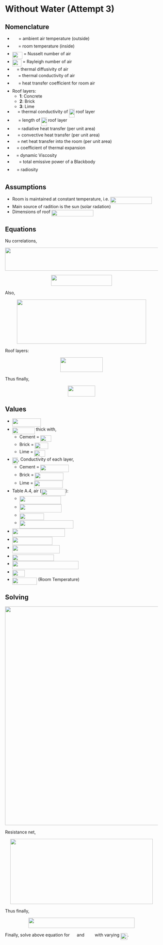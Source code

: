 # Without Water (Attempt 3)

## Nomenclature

* <img src="../../docs/svgs_darkmode/5bdf86f684b5b70a46fb2268c2b195b3.svg?invert_in_darkmode" align=middle width=16.736568749999993pt height=22.465723500000017pt/> = ambient air temperature (outside)
* <img src="../../docs/svgs_darkmode/78543ca0738739880432659c1a7f290d.svg?invert_in_darkmode" align=middle width=16.06363439999999pt height=22.465723500000017pt/> = room temperature (inside)
* <img src="../../docs/svgs_darkmode/b22615dd642e1ba890adf269cdc19e6e.svg?invert_in_darkmode" align=middle width=33.428566049999986pt height=22.465723500000017pt/> = Nusselt number of air
* <img src="../../docs/svgs_darkmode/ebd111934a8279eb01536610b8da831b.svg?invert_in_darkmode" align=middle width=30.31594829999999pt height=22.465723500000017pt/> = Rayleigh number of air
* <img src="../../docs/svgs_darkmode/c745b9b57c145ec5577b82542b2df546.svg?invert_in_darkmode" align=middle width=10.57650494999999pt height=14.15524440000002pt/> = thermal diffusivity of air
* <img src="../../docs/svgs_darkmode/eb4513540706477e80b47eb048eeaa9d.svg?invert_in_darkmode" align=middle width=15.68825939999999pt height=22.831056599999986pt/> = thermal conductivity of air
* <img src="../../docs/svgs_darkmode/f7c65c46dccd65632fc6e90e958f6b18.svg?invert_in_darkmode" align=middle width=15.928562099999992pt height=22.831056599999986pt/> = heat transfer coefficient for room air
* Roof layers:
  * **1**: Concrete
  * **2**: Brick
  * **3**: Lime
* <img src="../../docs/svgs_darkmode/ec71f47b6aee7b3cd545386b93601915.svg?invert_in_darkmode" align=middle width=13.20877634999999pt height=22.831056599999986pt/> = thermal conductivity of <img src="../../docs/svgs_darkmode/3def24cf259215eefdd43e76525fb473.svg?invert_in_darkmode" align=middle width=18.32504519999999pt height=27.91243950000002pt/> roof layer
* <img src="../../docs/svgs_darkmode/6af2b4e795d7f62666e31c283eb02410.svg?invert_in_darkmode" align=middle width=15.838142099999992pt height=22.465723500000017pt/> = length of <img src="../../docs/svgs_darkmode/3def24cf259215eefdd43e76525fb473.svg?invert_in_darkmode" align=middle width=18.32504519999999pt height=27.91243950000002pt/> roof layer
* <img src="../../docs/svgs_darkmode/886420e78c2c7a0eae7fc784e45bf6b8.svg?invert_in_darkmode" align=middle width=13.79576054999999pt height=14.15524440000002pt/> = radiative heat transfer (per unit area)
* <img src="../../docs/svgs_darkmode/7c9a374605e54760ce4ffa2f36666ca5.svg?invert_in_darkmode" align=middle width=13.21296404999999pt height=14.15524440000002pt/> = convective heat transfer (per unit area)
* <img src="../../docs/svgs_darkmode/88101fdb8c6c5c5b9ddad575a78144b7.svg?invert_in_darkmode" align=middle width=12.30410444999999pt height=14.15524440000002pt/> = net heat transfer into the room (per unit area)
* <img src="../../docs/svgs_darkmode/8217ed3c32a785f0b5aad4055f432ad8.svg?invert_in_darkmode" align=middle width=10.16555099999999pt height=22.831056599999986pt/> = coefficient of thermal expansion
* <img src="../../docs/svgs_darkmode/b49211c7e49541e500c32b4d56d354dc.svg?invert_in_darkmode" align=middle width=9.16670204999999pt height=14.15524440000002pt/> = dynamic Viscosity
* <img src="../../docs/svgs_darkmode/bf0eb1d093be7d37eb1b31df2cc15af0.svg?invert_in_darkmode" align=middle width=17.91555644999999pt height=22.465723500000017pt/> = total emissive power of a Blackbody
* <img src="../../docs/svgs_darkmode/8eb543f68dac24748e65e2e4c5fc968c.svg?invert_in_darkmode" align=middle width=10.69635434999999pt height=22.465723500000017pt/> = radiosity

## Assumptions

* Room is maintained at constant temperature, i.e. <img src="../../docs/svgs_darkmode/63fc6e69abc8df3f03089a338dceb3aa.svg?invert_in_darkmode" align=middle width=137.43554715pt height=22.63850490000001pt/>
* Main source of radition is the sun (solar radation)
* Dimensions of roof <img src="../../docs/svgs_darkmode/36388ef4fce98fd7ad3e9828c4a460fb.svg?invert_in_darkmode" align=middle width=137.36307585pt height=21.18721440000001pt/>

## Equations

Nu correlations,
<p align="center"><img src="../../docs/svgs_darkmode/3b845ed456010e77a79b83abde614a64.svg?invert_in_darkmode" align=middle width=527.93281035pt height=75.5981787pt/></p>

<p align="center"><img src="../../docs/svgs_darkmode/2433661e00474b0d727cd3248c4457f2.svg?invert_in_darkmode" align=middle width=200.8438047pt height=35.77743345pt/></p>

Also,
<p align="center"><img src="../../docs/svgs_darkmode/0462798f1c182fb1a4e622a2abd406f5.svg?invert_in_darkmode" align=middle width=425.7348248999999pt height=146.68349024999998pt/></p>

Roof layers:
<p align="center"><img src="../../docs/svgs_darkmode/02dc4abc738b77a4685d61bf4ac142dd.svg?invert_in_darkmode" align=middle width=140.453148pt height=47.35857885pt/></p>
Thus finally,
<p align="center"><img src="../../docs/svgs_darkmode/0bb056f69fb537532ba5a66a74757e5b.svg?invert_in_darkmode" align=middle width=90.6253458pt height=36.09514755pt/></p>

## Values

* <img src="../../docs/svgs_darkmode/8bb3dabed5fea4bfdedd8a7997e74bed.svg?invert_in_darkmode" align=middle width=93.74241029999999pt height=26.76175259999998pt/>
* <img src="../../docs/svgs_darkmode/b351cf1982c146528afb5afadd490d61.svg?invert_in_darkmode" align=middle width=74.02206074999998pt height=22.465723500000017pt/> thick with,
  * Cement = <img src="../../docs/svgs_darkmode/ca41edaf1facf152e012dc3051b8ede7.svg?invert_in_darkmode" align=middle width=35.245557599999984pt height=21.18721440000001pt/>
  * Brick = <img src="../../docs/svgs_darkmode/6cfca9fd624cd5e4b6ab75343c772208.svg?invert_in_darkmode" align=middle width=43.46476694999999pt height=21.18721440000001pt/>
  * Lime = <img src="../../docs/svgs_darkmode/ca41edaf1facf152e012dc3051b8ede7.svg?invert_in_darkmode" align=middle width=35.245557599999984pt height=21.18721440000001pt/>
* <img src="../../docs/svgs_darkmode/655ca15e2b101fb431577b12d4442580.svg?invert_in_darkmode" align=middle width=18.61211054999999pt height=22.465723500000017pt/>, Conductivity of each layer,
  * Cement = <img src="../../docs/svgs_darkmode/81a4b850e73574c8ddb485c89d42a5ca.svg?invert_in_darkmode" align=middle width=93.81908084999999pt height=24.65753399999998pt/>
  * Brick = <img src="../../docs/svgs_darkmode/bdd016cacecf68269fa25b4cca0a926b.svg?invert_in_darkmode" align=middle width=93.81908084999999pt height=24.65753399999998pt/>
  * Lime = <img src="../../docs/svgs_darkmode/a1fdd021324963918c21db9d276da4c9.svg?invert_in_darkmode" align=middle width=93.81908084999999pt height=24.65753399999998pt/>
* Table A.4, air (<img src="../../docs/svgs_darkmode/9416b5ada5d012dd819ba0fd39351272.svg?invert_in_darkmode" align=middle width=79.8402297pt height=22.465723500000017pt/>):
  * <img src="../../docs/svgs_darkmode/ab57350ed56c22bdbd0567edba565077.svg?invert_in_darkmode" align=middle width=136.6932831pt height=26.76175259999998pt/>
  * <img src="../../docs/svgs_darkmode/a0536eb180a6ac09da870c4c9c02740e.svg?invert_in_darkmode" align=middle width=138.1030992pt height=26.76175259999998pt/>
  * <img src="../../docs/svgs_darkmode/b67c20ed043746453ddd8d51de205fed.svg?invert_in_darkmode" align=middle width=80.07041954999998pt height=22.465723500000017pt/>
  * <img src="../../docs/svgs_darkmode/01330b5637501310669802cac0680ad9.svg?invert_in_darkmode" align=middle width=177.29818755pt height=26.76175259999998pt/>
* <img src="../../docs/svgs_darkmode/59d0a2496609317436f9bf66a3efa198.svg?invert_in_darkmode" align=middle width=172.72629824999999pt height=26.76175259999998pt/>
* <img src="../../docs/svgs_darkmode/00005401715a0dc4c56c2af4841f8761.svg?invert_in_darkmode" align=middle width=132.69020984999997pt height=26.76175259999998pt/>
* <img src="../../docs/svgs_darkmode/e2d20334a09c749ceb8fa028a61d79e2.svg?invert_in_darkmode" align=middle width=156.22998764999997pt height=27.77565449999998pt/>
* <img src="../../docs/svgs_darkmode/e123e310125ab26fb1ca77335ff5989a.svg?invert_in_darkmode" align=middle width=137.4866856pt height=21.18721440000001pt/>
* <img src="../../docs/svgs_darkmode/69dcca8985e20d5edcbfbefbf10465c8.svg?invert_in_darkmode" align=middle width=217.72670205pt height=26.76175259999998pt/>
* <img src="../../docs/svgs_darkmode/bb3ed15ad93881249645e6f2e0ca2927.svg?invert_in_darkmode" align=middle width=40.83319019999999pt height=22.465723500000017pt/>
* <img src="../../docs/svgs_darkmode/482ecc1ff4a5e1af2cc3b4aa53d8e037.svg?invert_in_darkmode" align=middle width=81.20273204999998pt height=22.63850490000001pt/> (Room Temperature)

## Solving

<p align="center"><img src="../../docs/svgs_darkmode/9a87346ec4c1be976a5eb32801696001.svg?invert_in_darkmode" align=middle width=510.96064469999993pt height=721.5271288499999pt/></p>

Resistance net,
<p align="center"><img src="../../docs/svgs_darkmode/1ff96e7e59f62bd7d0029724b2fab636.svg?invert_in_darkmode" align=middle width=469.7770836pt height=215.3734737pt/></p>

Thus finally,
<p align="center"><img src="../../docs/svgs_darkmode/1041d80cc030ac59861cea8a576e35d0.svg?invert_in_darkmode" align=middle width=350.75082899999995pt height=33.62942055pt/></p>
Finally, solve above equation for <img src="../../docs/svgs_darkmode/27a2cc055174e7d2697e894d18356d74.svg?invert_in_darkmode" align=middle width=15.81055739999999pt height=22.465723500000017pt/> and <img src="../../docs/svgs_darkmode/ed529d3d2fadeb925283ab80c1e7e98e.svg?invert_in_darkmode" align=middle width=26.667045899999987pt height=14.15524440000002pt/> with varying <img src="../../docs/svgs_darkmode/8f23ba996b847263bdd855451a8dc3fb.svg?invert_in_darkmode" align=middle width=22.711268249999986pt height=22.465723500000017pt/>.
